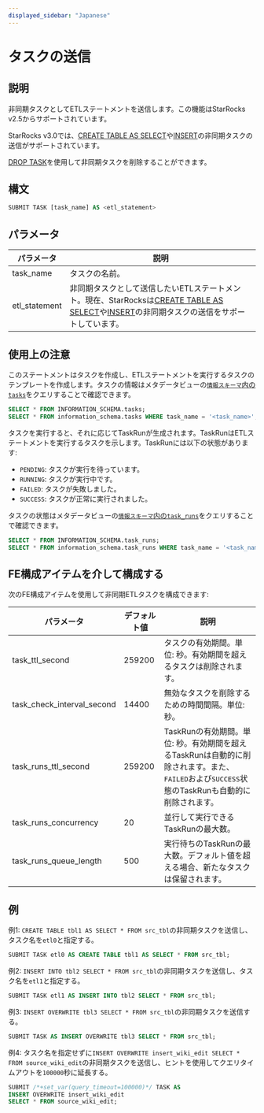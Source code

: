 ```yaml
---
displayed_sidebar: "Japanese"
---
```


# タスクの送信

## 説明

非同期タスクとしてETLステートメントを送信します。この機能はStarRocks v2.5からサポートされています。

StarRocks v3.0では、[CREATE TABLE AS SELECT](../data-definition/CREATE_TABLE_AS_SELECT.md)や[INSERT](./INSERT.md)の非同期タスクの送信がサポートされています。

[DROP TASK](./DROP_TASK.md)を使用して非同期タスクを削除することができます。

## 構文

```SQL
SUBMIT TASK [task_name] AS <etl_statement>
```

## パラメータ

| **パラメータ** | **説明**                                                     |
| ------------- | ------------------------------------------------------------ |
| task_name     | タスクの名前。                                               |
| etl_statement | 非同期タスクとして送信したいETLステートメント。現在、StarRocksは[CREATE TABLE AS SELECT](../data-definition/CREATE_TABLE_AS_SELECT.md)や[INSERT](./INSERT.md)の非同期タスクの送信をサポートしています。 |

## 使用上の注意

このステートメントはタスクを作成し、ETLステートメントを実行するタスクのテンプレートを作成します。タスクの情報はメタデータビューの[`情報スキーマ`内の`tasks`](../../../reference/information_schema/tasks.md)をクエリすることで確認できます。

```SQL
SELECT * FROM INFORMATION_SCHEMA.tasks;
SELECT * FROM information_schema.tasks WHERE task_name = '<task_name>';
```

タスクを実行すると、それに応じてTaskRunが生成されます。TaskRunはETLステートメントを実行するタスクを示します。TaskRunには以下の状態があります:

- `PENDING`: タスクが実行を待っています。
- `RUNNING`: タスクが実行中です。
- `FAILED`: タスクが失敗しました。
- `SUCCESS`: タスクが正常に実行されました。

タスクの状態はメタデータビューの[`情報スキーマ`内の`task_runs`](../../../reference/information_schema/task_runs.md)をクエリすることで確認できます。

```SQL
SELECT * FROM INFORMATION_SCHEMA.task_runs;
SELECT * FROM information_schema.task_runs WHERE task_name = '<task_name>';
```

## FE構成アイテムを介して構成する

次のFE構成アイテムを使用して非同期ETLタスクを構成できます:

| **パラメータ**              | **デフォルト値** | **説明**                                                     |
| -------------------------- | ----------------- | ------------------------------------------------------------ |
| task_ttl_second            | 259200            | タスクの有効期間。単位: 秒。有効期間を超えるタスクは削除されます。 |
| task_check_interval_second | 14400             | 無効なタスクを削除するための時間間隔。単位: 秒。         |
| task_runs_ttl_second       | 259200            | TaskRunの有効期間。単位: 秒。有効期間を超えるTaskRunは自動的に削除されます。また、`FAILED`および`SUCCESS`状態のTaskRunも自動的に削除されます。 |
| task_runs_concurrency      | 20                | 並行して実行できるTaskRunの最大数。                        |
| task_runs_queue_length     | 500               | 実行待ちのTaskRunの最大数。デフォルト値を超える場合、新たなタスクは保留されます。 |

## 例

例1: `CREATE TABLE tbl1 AS SELECT * FROM src_tbl`の非同期タスクを送信し、タスク名を`etl0`と指定する。

```SQL
SUBMIT TASK etl0 AS CREATE TABLE tbl1 AS SELECT * FROM src_tbl;
```

例2: `INSERT INTO tbl2 SELECT * FROM src_tbl`の非同期タスクを送信し、タスク名を`etl1`と指定する。

```SQL
SUBMIT TASK etl1 AS INSERT INTO tbl2 SELECT * FROM src_tbl;
```

例3: `INSERT OVERWRITE tbl3 SELECT * FROM src_tbl`の非同期タスクを送信する。

```SQL
SUBMIT TASK AS INSERT OVERWRITE tbl3 SELECT * FROM src_tbl;
```

例4: タスク名を指定せずに`INSERT OVERWRITE insert_wiki_edit SELECT * FROM source_wiki_edit`の非同期タスクを送信し、ヒントを使用してクエリタイムアウトを`100000`秒に延長する。

```SQL
SUBMIT /*+set_var(query_timeout=100000)*/ TASK AS
INSERT OVERWRITE insert_wiki_edit
SELECT * FROM source_wiki_edit;
```